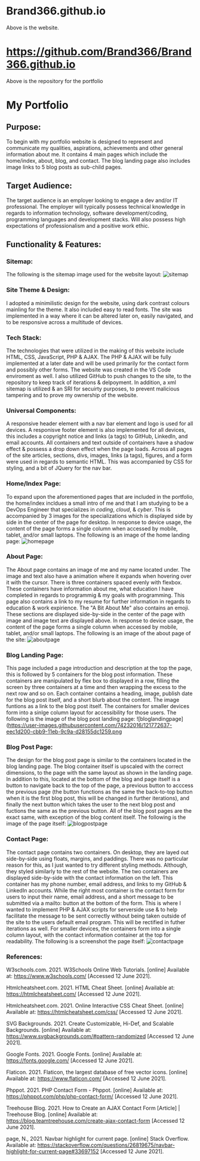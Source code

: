 # Brand366.github.io

Above is the website.

# https://github.com/Brand366/Brand366.github.io

Above is the repository for the portfolio

# My Portfolio

## Purpose: 

To begin with my portfolio website is designed to represent and communicate my qualities, aspirations, achievements and other general information about me. It contains 4 main pages which include the home/index, about, blog, and contact. The blog landing page also includes image links to 5 blog posts as sub-child pages.

## Target Audience:

The target audience is an employer looking to engage a dev and/or IT professional. The employer will typically possess technical knowledge in regards to information technology, software development/coding, programming languages and development stacks. Will also possess high expectations of professionalism and a positive work ethic.


## Functionality & Features:

### Sitemap:

The following is the sitemap image used for the website layout: ![sitemap](https://user-images.githubusercontent.com/74232016/121772313-05672980-cbb8-11eb-8d64-0ed0187bc1b7.png)


### Site Theme & Design:

I adopted a minimilistic design for the website, using dark contrast colours mainling for the theme. It also included easy to read fonts. The site was implemented in a way where it can be altered later on, easily navigated, and to be responsive across a multitude of devices.


### Tech Stack:

The technologies that were utilized in the making of this website include HTML, CSS, JavaScript, PHP & AJAX. The PHP & AJAX will be fully implemented at a later date and will be used primarily for the contact form and possibly other forms. The website was created in the VS Code enviroment as well. I also utilized GitHub to push changes to the site, to the repository to keep track of iterations & delpoyment. In addition, a xml sitemap is utilized & an SRI for secuirty purposes, to prevent malicious tampering and to prove my ownership of the website.  

### Universal Components:

A responsive header element with a nav bar element and logo is used for all devices. A responisve footer element is also implemented for all devices, this includes a copyright notice and links (a tags) to GitHub, LinkedIn, and email accounts. All containers and text outside of containers have a shadow effect & possess a drop down effect when the page loads. Across all pages of the site articles, sections, divs, images, links (a tags), figures, and a form were used in regards to semantic HTML. This was accompanied by CSS for styling, and a bit of JQuery for the nav bar.  

### Home/Index Page: 

To expand upon the aforementioned pages that are included in the portfolio, the home/index incldues a small intro of me and that I am studying to be a DevOps Engineer that specializes in *coding*, *cloud*, & *cyber*. This is accompanied by 3 images for the specializations which is displayed side by side in the center of the page for desktop. In response to device usage, the content of the page forms a single column when accessed by mobile, tablet, and/or small laptops. The following is an image of the home landing page: ![homepage](https://user-images.githubusercontent.com/74232016/121771764-c71c3b00-cbb4-11eb-9633-35afedf6a0c0.png)

### About Page:

The About page contains an image of me and my name located under. The image and text also have a animation where it expands when hovering over it with the cursor. There is three containers spaced evenly with flexbox. These containers have information about me, what education I have completed in regards to programmig & my goals with programming. This page also contains a link to my resume for further information in regards to education & work expirience. The "A Bit About Me" also contains an emoji. These sections are displayed side-by-side in the center of the page with image and image text are displayed above. In response to device usage, the content of the page forms a single column when accessed by mobile, tablet, and/or small laptops. The following is an image of the about page of the site: ![aboutpage](https://user-images.githubusercontent.com/74232016/121772351-3c3d3f80-cbb8-11eb-992e-e2d1a2bb069d.png)

### Blog Landing Page:

This page included a page introduction and description at the top the page, this is followed by 5 containers for the blog post information. These containers are manipulated by flex box to displayed in a row, filling the screen by three containers at a time and then wrapping the excess to the next row and so on. Each container contains a heading, image, publish date for the blog post itself, and a short blurb about the content. The image funtions as a link to the blog post itself. The containers for smaller devices form into a sinlge column layout for accessibility for those users. The following is the image of the blog post landing page: ![bloglandingpage](https://user-images.githubusercontent.com/74232016/121772637-eec1d200-cbb9-11eb-9c9a-d28155dc1259.png
  

### Blog Post Page:

The design for the blog post page is similar to the containers located in the blog landing page. The blog container itself is upscaled with the correct dimensions, to the page with the same layout as shown in the landing page. In addition to this, located at the bottom of the blog and page itself is a button to navigate back to the top of the page, a previous button to acccess the previous page (the button functions as the same the back-to-top button when it is the first blog post, this will be changed in further iterations), and finally the next button which takes the user to the next blog post and fuctions the same as the previous button. All of the blog post pages are the exact same, with exception of the blog content itself. The following is the image of the page itself: ![blogpostpage](https://user-images.githubusercontent.com/74232016/121772643-f7b2a380-cbb9-11eb-92ca-815b3ecf83c2.png)
 

### Contact Page:

The contact page contains two containers. On desktop, they are layed out side-by-side using floats, margins, and paddings. There was no particular reason for this, as I just wanted to try different styling methods. Although, they styled similarly to the rest of the website. The two containers are displayed side-by-side with the contact information on the left. This container has my phone number, email address, and links to my GitHub & LinkedIn accounts. While the right most container is the contact form for users to input their name, email address, and a short message to be submitted via a mailto: button at the bottom of the form. This is where I wanted to implement PHP & AJAX scripts for serverside use & to help facilitate the message to be sent correctly without being taken outside of the site to the users default email program. This will be rectified in futher iterations as well. For smaller devices, the containers form into a single column layout, with the contact information container at the top for readability. The following is a screenshot the page itself: ![contactpage](https://user-images.githubusercontent.com/74232016/121772929-fbdfc080-cbbb-11eb-85fe-2db59f7babb8.png)


### References:

W3schools.com. 2021. W3Schools Online Web Tutorials. [online] Available at: <https://www.w3schools.com/> [Accessed 12 June 2021].

Htmlcheatsheet.com. 2021. HTML Cheat Sheet. [online] Available at: <https://htmlcheatsheet.com/> [Accessed 12 June 2021].

Htmlcheatsheet.com. 2021. Online Interactive CSS Cheat Sheet. [online] Available at: <https://htmlcheatsheet.com/css/> [Accessed 12 June 2021].

SVG Backgrounds. 2021. Create Customizable, Hi-Def, and Scalable Backgrounds. [online] Available at: <https://www.svgbackgrounds.com/#pattern-randomized> [Accessed 12 June 2021].

Google Fonts. 2021. Google Fonts. [online] Available at: <https://fonts.google.com/> [Accessed 12 June 2021].

Flaticon. 2021. Flaticon, the largest database of free vector icons. [online] Available at: <https://www.flaticon.com/> [Accessed 12 June 2021].

Phppot. 2021. PHP Contact Form - Phppot. [online] Available at: <https://phppot.com/php/php-contact-form/> [Accessed 12 June 2021].

Treehouse Blog. 2021. How to Create an AJAX Contact Form [Article] | Treehouse Blog. [online] Available at: <https://blog.teamtreehouse.com/create-ajax-contact-form> [Accessed 12 June 2021].

page, N., 2021. Navbar highlight for current page. [online] Stack Overflow. Available at: <https://stackoverflow.com/questions/26819675/navbar-highlight-for-current-page#33697152> [Accessed 12 June 2021].